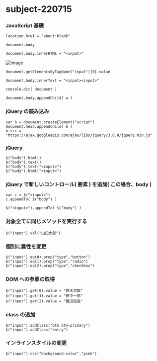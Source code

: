 # subject-220715

### JavaScript 基礎
```
location.href = "about:blank"
```

```
document.body
```

```
document.body.innerHTML = "<input>"
```

![image](https://user-images.githubusercontent.com/1501327/179126082-94575fa5-3a1b-4874-8bee-9700c6fd3645.png)

```
document.getElementsByTagName("input")[0].value
```

```
document.body.innerText = "<input><input>"
```

```
console.dir( document )
```

```
document.body.appendChild( a )
```

### jQuery の読み込み
```
var b = document.createElement("script")
document.head.appendChild( b )
b.src = "https://ajax.googleapis.com/ajax/libs/jquery/3.6.0/jquery.min.js"
```

### jQuery
```
$("body").html()
$("body").text()
$("body").text("<input>")
$("body").html("<input>")
```

### jQuery で新しいコントロール( 要素 ) を追加( この場合、body )
```
var c = $("<input>")
c.appendTo( $("body") )
```
```
$("<input>").appendTo( $("body") )
```

### 対象全てに同じメソッドを実行する
```
$("input").val("山田太郎")
```

### 個別に属性を変更
```
$("input").eq(0).prop("type","button")
$("input").eq(1).prop("type","radio")
$("input").eq(2).prop("type","checkbox")
```

### DOM への参照の取得
```
$("input").get(0).value = "鈴木次郎"
$("input").get(1).value = "田中一郎"
$("input").get(2).value = "織田信長"
```

### class の追加
```
$("input").addClass("btn btn-primary")
$("input").addClass("entry")
```

### インラインスタイルの変更
```
$("input").css("background-color","pink")
```

